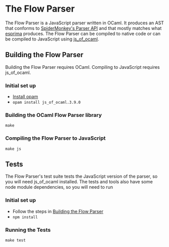 # The Flow Parser

The Flow Parser is a JavaScript parser written in OCaml. It produces an AST that conforms to [SpiderMonkey's Parser API](https://developer.mozilla.org/en-US/docs/Mozilla/Projects/SpiderMonkey/Parser_API) and that mostly matches what [esprima](http://esprima.org/) produces. The Flow Parser can be compiled to native code or can be compiled to JavaScript using [js_of_ocaml](http://ocsigen.org/js_of_ocaml/).

## Building the Flow Parser

Building the Flow Parser requires OCaml. Compiling to JavaScript requires js_of_ocaml.

### Initial set up

* [Install opam](https://opam.ocaml.org/doc/Install.html)
* `opam install js_of_ocaml.3.9.0`

### Building the OCaml Flow Parser library

    make

### Compiling the Flow Parser to JavaScript

    make js

## Tests

The Flow Parser's test suite tests the JavaScript version of the parser, so you will need js_of_ocaml installed. The tests and tools also have some node module dependencies, so you will need to run

### Initial set up

* Follow the steps in [Building the Flow Parser](https://github.com/facebook/flow/blob/master/src/parser/README.md#building-the-flow-parser)
* `npm install`

### Running the Tests

    make test
